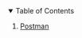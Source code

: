 <!-- TABLE OF CONTENTS -->
<details open="open">
  <summary>Table of Contents</summary>
  <ol>
    <li>
      <a href="/cap12/postman">Postman</a>
    </li>       
  </ol>
</details>